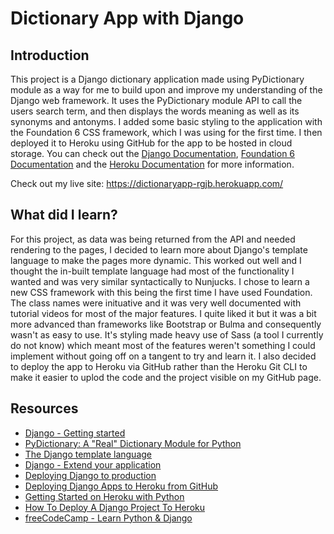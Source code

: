 # Dictionary App with Django

## Introduction

This project is a Django dictionary application made using PyDictionary module as a way for me to build upon and improve my understanding of the Django web framework. It uses the PyDictionary module API to call the users search term, and then displays the words meaning as well as its synonyms and antonyms. I added some basic styling to the application with the Foundation 6 CSS framework, which I was using for the first time. I then deployed it to Heroku using GitHub for the app to be hosted in cloud storage. You can check out the [Django Documentation](https://docs.djangoproject.com/en/3.2/), [Foundation 6 Documentation](https://get.foundation/sites/docs/) and the [Heroku Documentation](https://devcenter.heroku.com/categories/reference) for more information.

Check out my live site: https://dictionaryapp-rgjb.herokuapp.com/

## What did I learn?

For this project, as data was being returned from the API and needed rendering to the pages, I decided to learn more about Django's template language to make the pages more dynamic. This worked out well and I thought the in-built template language had most of the functionality I wanted and was very similar syntactically to Nunjucks. I chose to learn a new CSS framework with this being the first time I have used Foundation. The class names were inituative and it was very well documented with tutorial videos for most of the major features. I quite liked it but it was a bit more advanced than frameworks like Bootstrap or Bulma and consequently wasn't as easy to use. It's styling made heavy use of Sass (a tool I currently do not know) which meant most of the features weren't something I could implement without going off on a tangent to try and learn it. I also decided to deploy the app to Heroku via GitHub rather than the Heroku Git CLI to make it easier to uplod the code and the project visible on my GitHub page.

## Resources

* [Django - Getting started](https://docs.djangoproject.com/en/3.2/intro/)
* [PyDictionary: A "Real" Dictionary Module for Python](https://pypi.org/project/PyDictionary/)
* [The Django template language](https://docs.djangoproject.com/en/3.1/ref/templates/language/)
* [Django - Extend your application](https://tutorial.djangogirls.org/en/extend_your_application/)
* [Deploying Django to production](https://developer.mozilla.org/en-US/docs/Learn/Server-side/Django/Deployment)
* [Deploying Django Apps to Heroku from GitHub](https://stackabuse.com/deploying-django-apps-to-heroku-from-github/)
* [Getting Started on Heroku with Python](https://devcenter.heroku.com/articles/getting-started-with-python)
* [How To Deploy A Django Project To Heroku](https://www.codewithtomi.ml/2020/12/how-to-deploy-django-project-to-heroku.html)
* [freeCodeCamp - Learn Python & Django](https://www.youtube.com/watch?v=qPtScmB8CgA)
